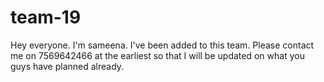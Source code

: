 # team-19
Hey everyone. I'm sameena. I've been added to this team. Please contact me on 7569642466 at the earliest so that I will be updated on what you guys have planned already.
